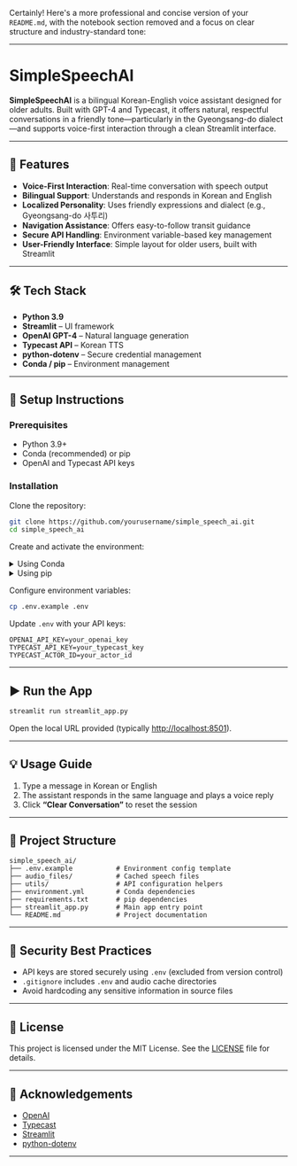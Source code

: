 Certainly! Here's a more professional and concise version of your `README.md`, with the notebook section removed and a focus on clear structure and industry-standard tone:

---

# SimpleSpeechAI

**SimpleSpeechAI** is a bilingual Korean-English voice assistant designed for older adults. Built with GPT-4 and Typecast, it offers natural, respectful conversations in a friendly tone—particularly in the Gyeongsang-do dialect—and supports voice-first interaction through a clean Streamlit interface.

---

## 🚀 Features

- **Voice-First Interaction**: Real-time conversation with speech output
- **Bilingual Support**: Understands and responds in Korean and English
- **Localized Personality**: Uses friendly expressions and dialect (e.g., Gyeongsang-do 사투리)
- **Navigation Assistance**: Offers easy-to-follow transit guidance
- **Secure API Handling**: Environment variable-based key management
- **User-Friendly Interface**: Simple layout for older users, built with Streamlit

---

## 🛠️ Tech Stack

- **Python 3.9**
- **Streamlit** – UI framework
- **OpenAI GPT-4** – Natural language generation
- **Typecast API** – Korean TTS
- **python-dotenv** – Secure credential management
- **Conda / pip** – Environment management

---

## 🔧 Setup Instructions

### Prerequisites

- Python 3.9+
- Conda (recommended) or pip
- OpenAI and Typecast API keys

### Installation

Clone the repository:

```bash
git clone https://github.com/yourusername/simple_speech_ai.git
cd simple_speech_ai
```

Create and activate the environment:

<details>
<summary>Using Conda</summary>

```bash
conda env create -f environment.yml
conda activate speech-ai
```
</details>

<details>
<summary>Using pip</summary>

```bash
pip install -r requirements.txt
```
</details>

Configure environment variables:

```bash
cp .env.example .env
```

Update `.env` with your API keys:

```
OPENAI_API_KEY=your_openai_key
TYPECAST_API_KEY=your_typecast_key
TYPECAST_ACTOR_ID=your_actor_id
```

---

## ▶️ Run the App

```bash
streamlit run streamlit_app.py
```

Open the local URL provided (typically [http://localhost:8501](http://localhost:8501)).

---

## 💡 Usage Guide

1. Type a message in Korean or English
2. The assistant responds in the same language and plays a voice reply
3. Click **“Clear Conversation”** to reset the session

---

## 📁 Project Structure

```
simple_speech_ai/
├── .env.example           # Environment config template
├── audio_files/           # Cached speech files
├── utils/                 # API configuration helpers
├── environment.yml        # Conda dependencies
├── requirements.txt       # pip dependencies
├── streamlit_app.py       # Main app entry point
└── README.md              # Project documentation
```

---

## 🔐 Security Best Practices

- API keys are stored securely using `.env` (excluded from version control)
- `.gitignore` includes `.env` and audio cache directories
- Avoid hardcoding any sensitive information in source files

---

## 📄 License

This project is licensed under the MIT License. See the [LICENSE](LICENSE) file for details.

---

## 🙌 Acknowledgements

- [OpenAI](https://openai.com/)
- [Typecast](https://typecast.ai/)
- [Streamlit](https://streamlit.io/)
- [python-dotenv](https://github.com/theskumar/python-dotenv)

---